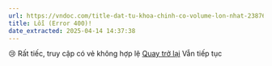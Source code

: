 ```yaml
---
url: https://vndoc.com/title-dat-tu-khoa-chinh-co-volume-lon-nhat-238764
title: Lỗi (Error 400)!
date_extracted: 2025-04-14 14:37:38
---
```


[](</>)
😢 Rất tiếc, truy cập có vẻ không hợp lệ 
[Quay trở lại](</>) Vẫn tiếp tục
